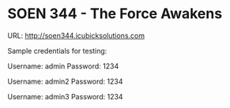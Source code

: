 # SOEN 344 - The Force Awakens

URL: http://soen344.icubicksolutions.com

Sample credentials for testing:

Username: admin
Password: 1234

Username: admin2
Password: 1234

Username: admin3
Password: 1234